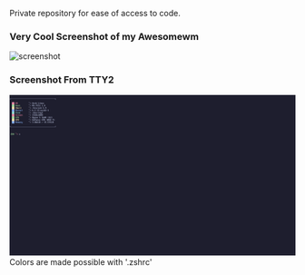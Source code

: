 
Private repository for ease of access to code.

### Very Cool Screenshot of my Awesomewm
![screenshot](./user/config/awesome/2d_theme/screenshot.png "Woaa, Amazing!")
 
### Screenshot From TTY2
![screenshot](./adjustments/screenshots/TTY2.png "Fanatical!!")
Colors are made possible with '.zshrc'
